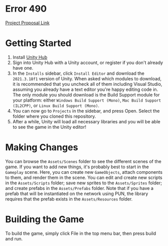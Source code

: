 # Error 490
[Project Proposal Link](https://docs.google.com/document/d/1PstmsY7LsY0eRR9c_-MilDjLpJQR41U93yHbYdIdhLE/edit?usp=sharing)

# Getting Started
1. Install [Unity Hub](https://unity.com/download)
2. Sign into Unity Hub with a Unity account, or register if you don't already have one.
3. In the `Installs` sidebar, click `Install Editor` and download the `2021.3.18f1` version of Unity. When asked which modules to download, it is recommended that you uncheck all of them including Visual Studio, assuming you already have a text editor you're happy editing code in. The only module you should download is the Build Support module for your platform: either `Windows Build Support (Mono)`, `Mac Build Support (IL2CPP)`, or `Linux Build Support (Mono)`.
4. You can now go to `Projects` in the sidebar, and press Open. Select the folder where you cloned this repository.
5. After a while, Unity will load all necessary libraries and you will be able to see the game in the Unity editor!

# Making Changes
You can browse the `Assets/Scenes` folder to see the different scenes of the game. If you want to add new things, it's probably best to start in the `Gameplay` scene. Here, you can create new `GameObjects`, attach components to them, and render them in the scene. You can edit and create new scripts in the `Assets/Scripts` folder; save new sprites to the `Assets/Sprites` folder; and create prefabs in the `Assets/Prefabs` folder. Note that if you have a prefab that will be instantiated on the network using PUN, the library requires that the prefab exists in the `Assets/Resources` folder.

# Building the Game
To build the game, simply click File in the top menu bar, then press build and run.
